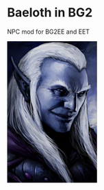 # Baeloth in BG2

NPC mod for BG2EE and EET

![All right... but NOT because you TOLD me to.](baebg2/misc/BAELOTHL.BMP)
